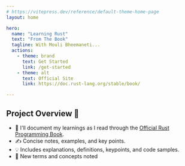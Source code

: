 ```yaml
---
# https://vitepress.dev/reference/default-theme-home-page
layout: home

hero:
  name: "Learning Rust"
  text: "From The Book"
  tagline: With Mouli Bheemaneti...
  actions:
    - theme: brand
      text: Get Started
      link: /get-started
    - theme: alt
      text: Official Site
      link: https://doc.rust-lang.org/stable/book/

---
```


## Project Overview 🚀

- 📖 I'll document my learnings as I read through the [Official Rust Programming Book](https://doc.rust-lang.org/stable/book/).
- ✍️ Concise notes, examples, and key points.
- 💡 Includes explanations, definitions, keypoints, and code samples.
- 📝 New terms and concepts noted

<script lang="ts" setup>
import {
  VPTeamPage,
  VPTeamPageTitle,
  VPTeamMembers
} from 'vitepress/theme'

const members = [
  {
    avatar: 'https://www.github.com/moulibheemaneti.png',
    name: 'Mouli Bheemaneti',
    title: 'Creator',
    links: [
      { icon: 'github', link: 'https://github.com/moulibheemaneti' },
      { icon: 'linkedin', link: 'https://linkedin.com/in/moulibheemaneti' }
    ]
  },
]
</script>

<VPTeamPage>
  <VPTeamPageTitle>
    <template #title>
      Core Team
    </template>
  </VPTeamPageTitle>
  <VPTeamMembers :members />
</VPTeamPage>
